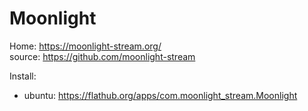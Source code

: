 # Moonlight
Home: https://moonlight-stream.org/  
source: https://github.com/moonlight-stream

Install:
- ubuntu: https://flathub.org/apps/com.moonlight_stream.Moonlight
